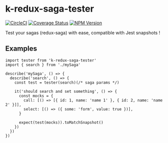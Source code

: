 # k-redux-saga-tester
[![CircleCI](https://circleci.com/gh/alakarteio/k-redux-saga-tester.svg?style=shield)](https://circleci.com/gh/alakarteio/k-redux-saga-tester) [![Coverage Status](https://coveralls.io/repos/github/alakarteio/k-redux-saga-tester/badge.svg?branch=master)](https://coveralls.io/github/alakarteio/k-redux-saga-tester?branch=master) [![NPM Version](https://badge.fury.io/js/k-redux-saga-tester.svg)](https://www.npmjs.com/package/k-redux-saga-tester)

Test your sagas (redux-saga) with ease, compatible with Jest snapshots !

## Examples
```es6
import tester from 'k-redux-saga-tester'
import { search } from './mySaga'

describe('mySaga', () => {
  describe('search', () => {
    const test = tester(search)(/* saga params */)

    it('should search and set something', () => {
      const mocks = {
        call: [() => [{ id: 1, name: 'name 1' }, { id: 2, name: 'name 2' }]],
        select: [() => ({ some: 'form', value: true })],
      }

      expect(test(mocks)).toMatchSnapshot()
    })
  })
})
```
